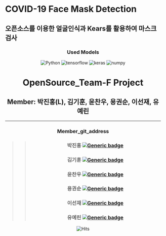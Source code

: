 # COVID-19 Face Mask Detection  
## 오픈소스를 이용한 얼굴인식과 Kears를 활용하여 마스크 검사

<div align= "center">  
  
 ### Used Models
![Python](https://img.shields.io/badge/python-v3.6+-white.svg)
![tensorflow](https://img.shields.io/badge/tensorflow-1.15.2-red.svg)
![keras](https://img.shields.io/badge/keras-v2.3.1-orange.svg)
![numpy](https://img.shields.io/badge/numpy-1.18.2-yellow.svg)





# OpenSource_Team-F Project  

## Member: 박진홍(L), 김기훈, 윤찬우, 용권순, 이선재, 유예린  
------------------------------------------
### Member_git_address
>>### 박진홍  [![Generic badge](https://img.shields.io/badge/github-go-red?logo=github)](https://github.com/HallymhongE)
>>### 김기훈  [![Generic badge](https://img.shields.io/badge/github-go-orange?logo=github)](https://github.com/daedu0813)
>>### 윤찬우  [![Generic badge](https://img.shields.io/badge/github-go-green?logo=github)](https://github.com/GitCWoo)
>>### 용권순 [![Generic badge](https://img.shields.io/badge/github-go-blue?logo=github)](https://github.com/reversesky)
>>### 이선재  [![Generic badge](https://img.shields.io/badge/github-go-blueviolet?logo=github)](https://github.com/sunnyleeee)
>>### 유예린  [![Generic badge](https://img.shields.io/badge/github-go-ff69b4?logo=github)](https://github.com/yl-zzzz)
![Hits](https://hits.seeyoufarm.com/api/count/incr/badge.svg?url=https://github.com/sunnyleeee/OpenSource_Team-F)  
